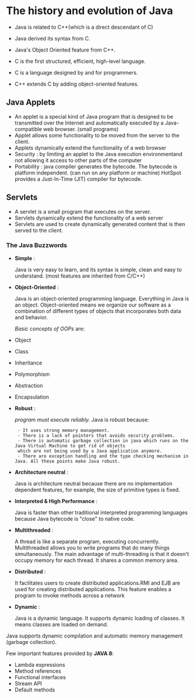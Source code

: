 # The history and evolution of Java

- Java is related to C++(which is a direct descendant of C)
- Java derived its syntax from C.
- Java's Object Oriented feature from C++.

- C is the first structured, efficient, high-level language.
- C is a language designed by and for programmers.
- C++ extends C by adding object-oriented features.

## Java Applets
   - An applet is a special kind of Java program that is designed to be transmitted over the Internet and automatically 
   executed by a Java-compatible web browser. (small programs)
   - Applet allows some functionality to be moved from the server to the client.
   - Applets dynamically extend the functionality of a web browser
   - Security : by limiting an applet to the Java execution environmentand not allowing it access to other parts of the 
   computer
   - Portability : java compiler generates the bytecode. The bytecode is platform independent.
	(can run on any platform or machine) HotSpot provides a Just-In-Time (JIT) compiler for bytecode.
	
## Servlets
   - A servlet is a small program that executes on the server. 
   - Servlets dynamically extend the functionality of a web server
   - Servlets are used to create dynamically generated content that is then served to the client.
	
### The Java Buzzwords

- **Simple** : 

    Java is very easy to learn, and its syntax is simple, clean and easy to understand. (most features are inherited 
from C/C++)
	
- **Object-Oriented** :

    Java is an object-oriented programming language. Everything in Java is an object. Object-oriented means we organize 
    our software as a combination of different types of objects that incorporates both data and behavior.
    
	*Basic concepts of OOPs* are:
- Object
- Class
- Inheritance
- Polymorphism
- Abstraction
- Encapsulation

- **Robust** :

    *program must execute reliably.* Java is robust because:
    
	   - It uses strong memory management.
	   - There is a lack of pointers that avoids security problems.
	   - There is automatic garbage collection in java which runs on the Java Virtual Machine to get rid of objects 
	   which are not being used by a Java application anymore.
	   - There are exception handling and the type checking mechanism in Java. All these points make Java robust.
		
- **Architecture neutral** :

	Java is architecture neutral because there are no implementation dependent features, for example, the size of
	primitive types is fixed.
	
- **Interpreted & High Performance** :

    Java is faster than other traditional interpreted programming languages because Java bytecode is "close" to native 
    code.
	
- **Multithreaded** :

    A thread is like a separate program, executing concurrently. Multithreaded  allows you to write programs that do many
    things simultaneously. The main advantage of multi-threading is that it doesn't occupy memory for each thread. It 
    shares a common memory area.
	
- **Distributed** :

    It facilitates users to create distributed applications.RMI and EJB are used for creating distributed applications. 
    This feature enables a program to invoke methods across a network
	
- **Dynamic** :

    Java is a dynamic language. It supports dynamic loading of classes. It means classes are loaded on demand.
	
Java supports dynamic compilation and automatic memory management (garbage collection).

Few important features provided by **JAVA 8**:

   - Lambda expressions
   - Method references
   - Functional interfaces
   - Stream API
   - Default methods
